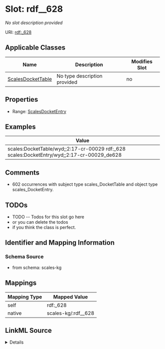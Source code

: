 

# Slot: rdf__628


_No slot description provided_





URI: [rdf:_628](http://www.w3.org/1999/02/22-rdf-syntax-ns#_628)



<!-- no inheritance hierarchy -->





## Applicable Classes

| Name | Description | Modifies Slot |
| --- | --- | --- |
| [ScalesDocketTable](../classes/ScalesDocketTable.md) | No type description provided |  no  |







## Properties

* Range: [ScalesDocketEntry](../classes/ScalesDocketEntry.md)






## Examples

| Value |
| --- |
| scales:DocketTable/wyd;;2:17-cr-00029 rdf:_628 scales:DocketEntry/wyd;;2:17-cr-00029_de628 |

## Comments

* 602 occurrences with subject type scales_DocketTable and object type scales_DocketEntry.

## TODOs

* TODO -- Todos for this slot go here
* or you can delete the todos
* if you think the class is perfect.

## Identifier and Mapping Information







### Schema Source


* from schema: scales-kg




## Mappings

| Mapping Type | Mapped Value |
| ---  | ---  |
| self | rdf:_628 |
| native | scales-kg/:rdf__628 |




## LinkML Source

<details>
```yaml
name: rdf__628
description: No slot description provided
todos:
- TODO -- Todos for this slot go here
- or you can delete the todos
- if you think the class is perfect.
comments:
- 602 occurrences with subject type scales_DocketTable and object type scales_DocketEntry.
examples:
- value: scales:DocketTable/wyd;;2:17-cr-00029 rdf:_628 scales:DocketEntry/wyd;;2:17-cr-00029_de628
from_schema: scales-kg
rank: 1000
slot_uri: rdf:_628
alias: rdf__628
domain_of:
- scales_DocketTable
range: scales_DocketEntry

```
</details>